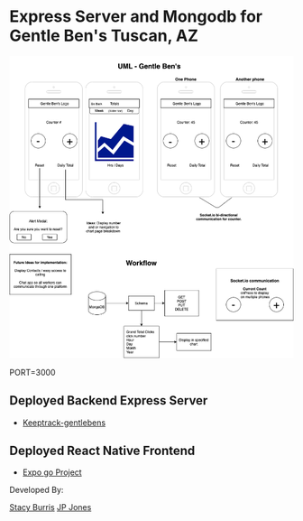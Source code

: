# Express Server and Mongodb for Gentle Ben's Tuscan, AZ

![Gentle Ben's UML](./Assets/gentle-bens-uml.png)

PORT=3000

## Deployed Backend Express Server

- [Keeptrack-gentlebens](https://keeptrack-gentlebens.herokuapp.com/)

## Deployed React Native Frontend

- [Expo go Project](https://expo.io/@stacyjane/keeptrack-gentlebens)

Developed By:

[Stacy Burris](https://github.com/stacyburris)
[JP Jones](https://github.com/4a50)
